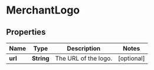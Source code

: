 

# MerchantLogo


## Properties

| Name | Type | Description | Notes |
|------------ | ------------- | ------------- | -------------|
|**url** | **String** | The URL of the logo. |  [optional] |



